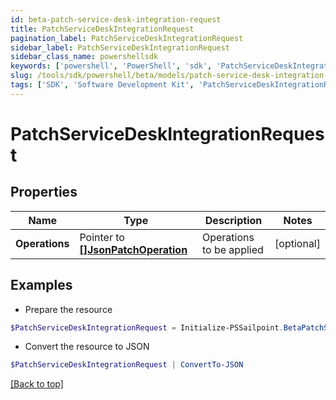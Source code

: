 ```yaml
---
id: beta-patch-service-desk-integration-request
title: PatchServiceDeskIntegrationRequest
pagination_label: PatchServiceDeskIntegrationRequest
sidebar_label: PatchServiceDeskIntegrationRequest
sidebar_class_name: powershellsdk
keywords: ['powershell', 'PowerShell', 'sdk', 'PatchServiceDeskIntegrationRequest'] 
slug: /tools/sdk/powershell/beta/models/patch-service-desk-integration-request
tags: ['SDK', 'Software Development Kit', 'PatchServiceDeskIntegrationRequest']
---
```



# PatchServiceDeskIntegrationRequest

## Properties

Name | Type | Description | Notes
------------ | ------------- | ------------- | -------------
**Operations** |  Pointer to [**[]JsonPatchOperation**](json-patch-operation) | Operations to be applied | [optional] 

## Examples

- Prepare the resource
```powershell
$PatchServiceDeskIntegrationRequest = Initialize-PSSailpoint.BetaPatchServiceDeskIntegrationRequest  -Operations null
```

- Convert the resource to JSON
```powershell
$PatchServiceDeskIntegrationRequest | ConvertTo-JSON
```


[[Back to top]](#) 


